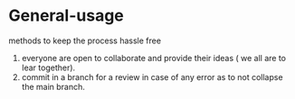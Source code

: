 # General-usage
methods to keep the process hassle free



1. everyone are open to collaborate and provide their ideas ( we all are to lear together).
2. commit in a branch for a review in case of any error as to not collapse the main branch.
